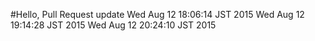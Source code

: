 #Hello, Pull Request
update 
Wed Aug 12 18:06:14 JST 2015
Wed Aug 12 19:14:28 JST 2015
Wed Aug 12 20:24:10 JST 2015

